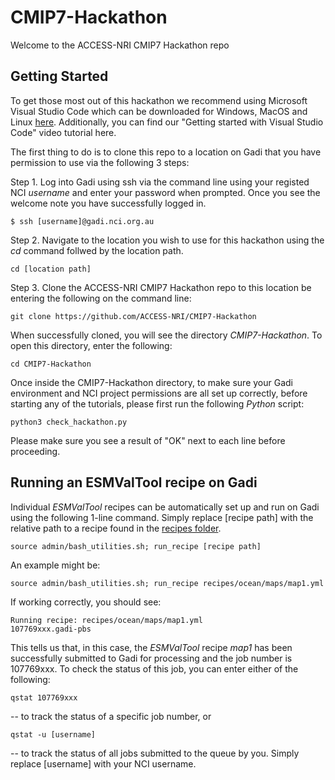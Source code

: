 # CMIP7-Hackathon

Welcome to the ACCESS-NRI CMIP7 Hackathon repo

## Getting Started

To get those most out of this hackathon we recommend using Microsoft Visual Studio Code which can be downloaded for Windows, MacOS and Linux [here](https://code.visualstudio.com/). Additionally, you can find our "Getting started with Visual Studio Code" video tutorial here.

The first thing to do is to clone this repo to a location on Gadi that you have permission to use via the following 3 steps: 

Step 1. Log into Gadi using ssh via the command line using your registed NCI *username* and enter your password when prompted. Once you see the welcome note you have successfully logged in. 
```
$ ssh [username]@gadi.nci.org.au
``` 
Step 2. Navigate to the location you wish to use for this hackathon using the *cd* command follwed by the location path.
```
cd [location path]
```
Step 3. Clone the ACCESS-NRI CMIP7 Hackathon repo to this location be entering the following on the command line:
```
git clone https://github.com/ACCESS-NRI/CMIP7-Hackathon
```
When successfully cloned, you will see the directory *CMIP7-Hackathon*. To open this directory, enter the following:
```
cd CMIP7-Hackathon
```
Once inside the CMIP7-Hackathon directory, to make sure your Gadi environment and NCI project permissions are all set up correctly, before starting any of the tutorials, please first run the following *Python* script:

```
python3 check_hackathon.py
```
Please make sure you see a result of "OK" next to each line before proceeding.


## Running an ESMValTool recipe on Gadi

Individual *ESMValTool* recipes can be automatically set up and run on Gadi using the following 1-line command. Simply replace [recipe path] with the relative path to a recipe found in the [recipes folder](https://github.com/ACCESS-NRI/CMIP7-Hackathon/tree/main/recipes).

```
source admin/bash_utilities.sh; run_recipe [recipe path]
```

An example might be:

```
source admin/bash_utilities.sh; run_recipe recipes/ocean/maps/map1.yml
```

If working correctly, you should see:
```
Running recipe: recipes/ocean/maps/map1.yml
107769xxx.gadi-pbs
```
This tells us that, in this case, the *ESMValTool* recipe *map1* has been successfully submitted to Gadi for processing and the job number is 107769xxx. 
To check the status of this job, you can enter either of the following:
```
qstat 107769xxx
```
-- to track the status of a specific job number, or
```
qstat -u [username]
```
-- to track the status of all jobs submitted to the queue by you. Simply replace [username] with your NCI username.
